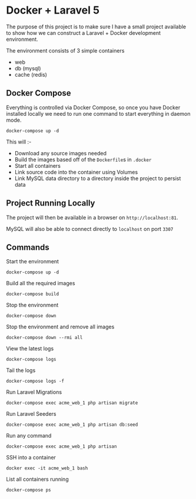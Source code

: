 # Docker + Laravel 5

The purpose of this project is to make sure I have a small project available to show how we can construct a Laravel + Docker development environment.

The environment consists of 3 simple containers

* web
* db (mysql)
* cache (redis)

## Docker Compose

Everything is controlled via Docker Compose, so once you have Docker installed locally we need to run one command to start everything in daemon mode.

`docker-compose up -d`

This will :-

* Download any source images needed
* Build the images based off of the `Dockerfile`s in `.docker`
* Start all containers
* Link source code into the container using Volumes
* Link MySQL data directory to a directory inside the project to persist data

## Project Running Locally

The project will then be available in a browser on `http://localhost:81`.

MySQL will also be able to connect directly to `localhost` on port `3307`

## Commands

Start the environment

`docker-compose up -d`

Build all the required images

`docker-compose build`

Stop the environment

`docker-compose down`

Stop the environment and remove all images

`docker-compose down --rmi all`

View the latest logs

`docker-compose logs`

Tail the logs

`docker-compose logs -f`

Run Laravel Migrations

`docker-compose exec acme_web_1 php artisan migrate`

Run Laravel Seeders

`docker-compose exec acme_web_1 php artisan db:seed`

Run any command

`docker-compose exec acme_web_1 php artisan`

SSH into a container

`docker exec -it acme_web_1 bash`

List all containers running

`docker-compose ps`
